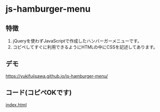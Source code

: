 # js-hamburger-menu

## 特徴

1. jQueryを使わずJavaScriptで作成したハンバーガーメニューです。
2. コピペしてすぐに利用できるようにHTMLの中にCSSを記述してあります。

## デモ

https://yukifujisawa.github.io/js-hamburger-menu/

## コード(コピペOKです)

[index.html](https://github.com/YukiFujisawa/js-hamburger-menu/blob/main/index.html)
